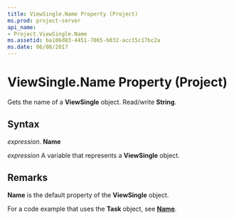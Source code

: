 ```yaml
---
title: ViewSingle.Name Property (Project)
ms.prod: project-server
api_name:
- Project.ViewSingle.Name
ms.assetid: ba106d83-4451-7065-b032-acc15c17bc2a
ms.date: 06/08/2017
---
```



# ViewSingle.Name Property (Project)

Gets the name of a **ViewSingle** object. Read/write **String**.


## Syntax

 _expression_. **Name**

 _expression_ A variable that represents a **ViewSingle** object.


## Remarks

 **Name** is the default property of the **ViewSingle** object.

For a code example that uses the **Task** object, see **[Name](task-name-property-project.md)**.



